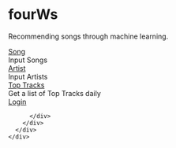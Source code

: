 <html lang="en">
  <head>
    <meta charset="UTF-8" />
    <meta name="viewport" content="width=device-width, initial-scale=1.0" />
    <title>fourWs</title>
    <link href="https://rsms.me/inter/inter.css" rel="stylesheet" />
    <link
      rel="stylesheet"
      href="https://cdnjs.cloudflare.com/ajax/libs/meyer-reset/2.0/reset.min.css"
      integrity="sha512-NmLkDIU1C/C88wi324HBc+S2kLhi08PN5GDeUVVVC/BVt/9Izdsc9SVeVfA1UZbY3sHUlDSyRXhCzHfr6hmPPw=="
      crossorigin="anonymous"
    />
    <link rel="stylesheet" href="./index.min.css" />
  </head>
  <body>
    <div class="main">
      <h1>fourWs</h1>
      <p>
       Recommending songs through machine learning.
      </p>
      <div class="as">
        <div class="tooltip">
          <a href="songrecinput.html" class="a1"
            >Song</a
          >
          <div class="bottom">Input Songs</div>
        </div>
        <div class="tooltip">
          <a href="artist.html" class="a2"
            >Artist</a
          >
          <div class="bottom">Input Artists</div>
        </div>
        <div class="tooltip">
          <a href="toptracks.html" class="a4"
            >Top Tracks</a
          >
          <div class="bottom">
            Get a list of Top Tracks daily
          </div>
        </div>
        <div class="tooltip">
          <a href="login.html" class="a5"
            >Login</a
          >
     
          </div>
        </div>
      </div>
    </div>
  </body>
</html>